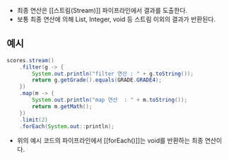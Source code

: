 - 최종 연산은 [[스트림(Stream)]] 파이프라인에서 결과를 도출한다.
- 보통 최종 연산에 의해 List, Integer, void 등 스트림 이외의 결과가 반환된다.

## 예시

```java
scores.stream()
    .filter(g -> {
        System.out.println("filter 연산 : " + g.toString());
        return g.getGrade().equals(GRADE.GRADE4);
    })
    .map(m -> {
        System.out.println("map 연산  : " + m.toString());
        return m.getMath();
    })
    .limit(2)
    .forEach(System.out::println);
```

- 위의 예시 코드의 파이프라인에서 [[forEach()]]는 void를 반환하는 최종 연산이다. 

